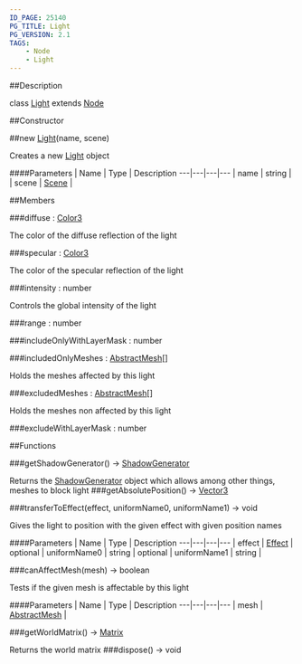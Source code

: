 ```yaml
---
ID_PAGE: 25140
PG_TITLE: Light
PG_VERSION: 2.1
TAGS:
    - Node
    - Light
---
```

##Description

class [Light](/classes/2.2-alpha/Light) extends [Node](/classes/2.2-alpha/Node)



##Constructor

##new [Light](/classes/2.2-alpha/Light)(name, scene)

Creates a new [Light](/classes/2.2-alpha/Light) object

####Parameters
 | Name | Type | Description
---|---|---|---
 | name | string | 
 | scene | [Scene](/classes/2.2-alpha/Scene) | 

##Members

###diffuse : [Color3](/classes/2.2-alpha/Color3)

The color of the diffuse reflection of the light

###specular : [Color3](/classes/2.2-alpha/Color3)

The color of the specular reflection of the light

###intensity : number

Controls the global intensity of the light

###range : number



###includeOnlyWithLayerMask : number



###includedOnlyMeshes : [AbstractMesh](/classes/2.2-alpha/AbstractMesh)[]

Holds the meshes affected by this light

###excludedMeshes : [AbstractMesh](/classes/2.2-alpha/AbstractMesh)[]

Holds the meshes non affected by this light

###excludeWithLayerMask : number



##Functions

###getShadowGenerator() &rarr; [ShadowGenerator](/classes/2.2-alpha/ShadowGenerator)

Returns the [ShadowGenerator](/classes/2.2-alpha/ShadowGenerator) object which allows among other things, meshes to block light
###getAbsolutePosition() &rarr; [Vector3](/classes/2.2-alpha/Vector3)


###transferToEffect(effect, uniformName0, uniformName1) &rarr; void

Gives the light to position with the given effect with given position names

####Parameters
 | Name | Type | Description
---|---|---|---
 | effect | [Effect](/classes/2.2-alpha/Effect) | 
optional | uniformName0 | string | 
optional | uniformName1 | string | 

###canAffectMesh(mesh) &rarr; boolean

Tests if the given mesh is affectable by this light

####Parameters
 | Name | Type | Description
---|---|---|---
 | mesh | [AbstractMesh](/classes/2.2-alpha/AbstractMesh) | 

###getWorldMatrix() &rarr; [Matrix](/classes/2.2-alpha/Matrix)

Returns the world matrix
###dispose() &rarr; void


